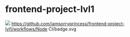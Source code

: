 # frontend-project-lvl1
<a href="https://codeclimate.com/github/iamsorryprincess/frontend-project-lvl1"><img src="https://api.codeclimate.com/v1/badges/a99a88d28ad37a79dbf6/maintainability" /></a>
https://github.com/iamsorryprincess/frontend-project-lvl1/workflows/Node CI/badge.svg
